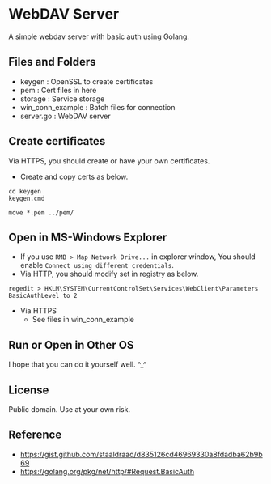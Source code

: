 # WebDAV Server
A simple webdav server with basic auth using Golang.

## Files and Folders
* keygen : OpenSSL to create certificates
* pem : Cert files in here
* storage : Service storage
* win_conn_example : Batch files for connection
* server.go : WebDAV server

## Create certificates
Via HTTPS, you should create or have your own certificates.
* Create and copy certs as below.
```
cd keygen
keygen.cmd

move *.pem ../pem/
```

## Open in MS-Windows Explorer
* If you use ```RMB > Map Network Drive...``` in explorer window, You should enable ```Connect using different credentials```.
* Via HTTP, you should modify set in registry as below.
```
regedit > HKLM\SYSTEM\CurrentControlSet\Services\WebClient\Parameters
BasicAuthLevel to 2
```
* Via HTTPS
  * See files in win_conn_example

## Run or Open in Other OS
I hope that you can do it yourself well. ^_^

## License
Public domain. Use at your own risk.

## Reference
* https://gist.github.com/staaldraad/d835126cd46969330a8fdadba62b9b69
* https://golang.org/pkg/net/http/#Request.BasicAuth
